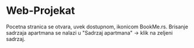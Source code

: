 # Web-Projekat

Pocetna stranica se otvara, uvek dostupnom, ikonicom BookMe.rs.
Brisanje sadrzaja apartmana se nalazi u "Sadrzaj apartmana" -> klik na zeljeni sadrzaj.